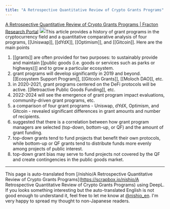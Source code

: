 ```yaml
---
title: "A Retrospective Quantitative Review of Crypto Grants Programs"
---
```


[A Retrospective Quantitative Review of Crypto Grants Programs | Fracton Research Portal](https://research.fracton.ventures/reports/a-retrospective-quantitative-review-of-crypto-grants-programs/)
<img src='https://scrapbox.io/api/pages/nishio-en/claude/icon' alt='claude.icon' height="19.5"/>This article provides a history of grant programs in the cryptocurrency field and a quantitative comparative analysis of four programs, [[Uniswap]], [[dYdX]], [[Optimism]], and [[Gitcoin]]. Here are the main points
1. [[grants]] are often provided for two purposes: to sustainably provide and maintain [[public goods (i.e. goods or services such as parks or highways)]] and to grow a particular ecosystem.
2. grant programs will develop significantly in 2019 and beyond. [[Ecosystem Support Program]], [[Gitcoin Grants]], [[Moloch DAO]], etc.
3. in 2020-2021, grant programs centered on the DeFi protocols will be active. [[Retroactive Public Goods Funding]], etc.
4. 2022-2024 will see the emergence of grant program impact evaluations, community-driven grant programs, etc.
5. a comparison of four grant programs - Uniswap, dYdX, Optimism, and Gitcoin - revealed significant differences in grant amounts and number of recipients.
6. suggested that there is a correlation between how grant program managers are selected (top-down, bottom-up, or QF) and the amount of grant funding.
7. top-down grants tend to fund projects that benefit their own protocols, while bottom-up or QF grants tend to distribute funds more evenly among projects of public interest.
8. top-down grant bias may serve to fund projects not covered by the QF and create contingencies in the public goods market.


---
This page is auto-translated from [/nishio/A Retrospective Quantitative Review of Crypto Grants Programs](https://scrapbox.io/nishio/A Retrospective Quantitative Review of Crypto Grants Programs) using DeepL. If you looks something interesting but the auto-translated English is not good enough to understand it, feel free to let me know at [@nishio_en](https://twitter.com/nishio_en). I'm very happy to spread my thought to non-Japanese readers.